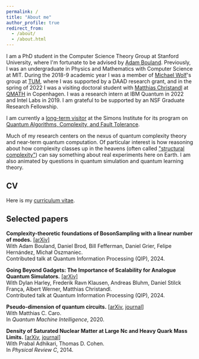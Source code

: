 ```yaml
---
permalink: /
title: "About me"
author_profile: true
redirect_from: 
  - /about/
  - /about.html
---
```


I am a PhD student in the Computer Science Theory Group at Stanford University, where I'm fortunate to be advised by [Adam Bouland](https://theory.stanford.edu/~abouland/). Previously, I was an undergraduate in Physics and Mathematics with Computer Science at MIT. During the 2018-9 academic year I was a member of [Michael Wolf](https://www.math.cit.tum.de/en/math/people/professors/wolf-michael/)'s group at [TUM](https://www.tum.de/en/), where I was supported by a DAAD research grant, and in the spring of 2022 I was a visiting doctoral student with [Matthias Christandl](https://www.math.ku.dk/english/staff/?pure=en/persons/475476) at [QMATH](https://qmath.ku.dk/) in Copenhagen. I was a research intern at IBM Quantum in 2022 and Intel Labs in 2019. I am grateful to be supported by an NSF Graduate Research Fellowship.

I am currently a [long-term visitor](https://simons.berkeley.edu/people/shaun-datta) at the Simons Institute for its program on [Quantum Algorithms, Complexity, and Fault Tolerance](https://simons.berkeley.edu/programs/quantum-algorithms-complexity-fault-tolerance).

Much of my research centers on the nexus of quantum complexity theory and near-term quantum computation. Of particular interest is how reasoning about how complexity classes up in the heavens (often called ["structural complexity"](https://en.wikipedia.org/wiki/Structural_complexity_theory)) can say something about real experiments here on Earth. I am also animated by questions in quantum simulation and quantum learning theory. 

## CV
Here is my [curriculum vitae](https://shaundatta.github.io/files/Datta-Ishaun_CV.pdf).

## Selected papers

**Complexity-theoretic foundations of BosonSampling with a linear number of modes.** [[arXiv]](https://arxiv.org/abs/2312.00286)\
With Adam Bouland, Daniel Brod, Bill Fefferman, Daniel Grier, Felipe Hernández, Michał Oszmaniec.\
Contributed talk at Quantum Information Processing (QIP), 2024.

**Going Beyond Gadgets: The Importance of Scalability for Analogue Quantum Simulators.** [[arXiv]](https://arxiv.org/abs/2306.13739)\
With Dylan Harley, Frederik Ravn Klausen, Andreas Bluhm, Daniel Stilck França, Albert Werner, Matthias Christandl.\
Contributed talk at Quantum Information Processing (QIP), 2024.

**Pseudo-dimension of quantum circuits.** [[arXiv](https://arxiv.org/abs/2002.01490), [journal](https://link.springer.com/article/10.1007/s42484-020-00027-5)]\
With Matthias C. Caro.\
In _Quantum Machine Intelligence_, 2020.

**Density of Saturated Nuclear Matter at Large Nc and Heavy Quark Mass Limits.** [[arXiv](https://arxiv.org/abs/1312.3339), [journal](https://journals.aps.org/prc/abstract/10.1103/PhysRevC.89.065201)]\
With Prabal Adhikari, Thomas D. Cohen.\
In _Physical Review C_, 2014.
